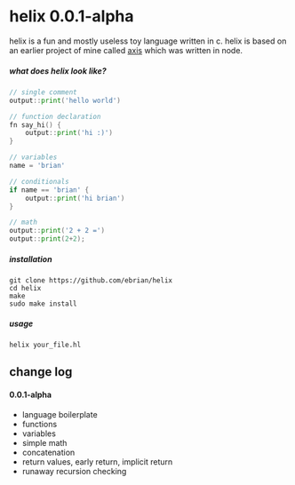 # helix 0.0.1-alpha
helix is a fun and mostly useless toy language written in c. helix is based on an earlier project of mine called [axis](https://github.com/ebrian/axis) which was written in node.

##### what does helix look like?
```go
// single comment
output::print('hello world')

// function declaration
fn say_hi() {
    output::print('hi :)')
}

// variables
name = 'brian'

// conditionals
if name == 'brian' {
    output::print('hi brian')
}

// math
output::print('2 + 2 =')
output::print(2+2);
```

##### installation
```
git clone https://github.com/ebrian/helix
cd helix
make
sudo make install
```

##### usage
```
helix your_file.hl
```

## change log

#### 0.0.1-alpha
- language boilerplate
- functions
- variables
- simple math
- concatenation
- return values, early return, implicit return
- runaway recursion checking
